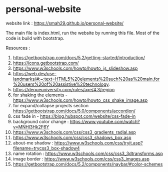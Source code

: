 # personal-website

website link : https://smah29.github.io/personal-website/

The main file is index.html, run the website by running this file. Most of the code is build with bootstrap.

Resources :

1. https://getbootstrap.com/docs/5.2/getting-started/introduction/
2. https://icons.getbootstrap.com/
3. https://www.w3schools.com/howto/howto_js_slideshow.asp
4. https://web.dev/use-landmarks/#:~:text=HTML5%20elements%20such%20as%20main,for%20users%20of%20assistive%20technology.
5. https://dequeuniversity.com/rules/axe/4.3/region
6. for shaking the elements - https://www.w3schools.com/howto/howto_css_shake_image.asp
7. for expand/collapse projects section https://getbootstrap.com/docs/5.0/components/accordion/
8. css fade in - https://blog.hubspot.com/website/css-fade-in
9. background color change : https://www.youtube.com/watch?v=MNHl3Hk2F6Y
10. https://www.w3schools.com/css/css3_gradients_radial.asp
11. https://www.w3schools.com/css/css3_shadows_box.asp
12. about-me shadow : https://www.w3schools.com/css/tryit.asp?filename=trycss3_box-shadow4
13. name rotation : https://www.w3schools.com/css/css3_3dtransforms.asp
14. image border : https://www.w3schools.com/css/css3_images.asp
15. https://getbootstrap.com/docs/5.2/components/navbar/#color-schemes
